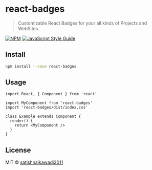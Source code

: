 # react-badges

> Customizable React Badges for your all kinds of Projects and WebSites.

[![NPM](https://img.shields.io/npm/v/react-badges.svg)](https://www.npmjs.com/package/react-badges) [![JavaScript Style Guide](https://img.shields.io/badge/code_style-standard-brightgreen.svg)](https://standardjs.com)

## Install

```bash
npm install --save react-badges
```

## Usage

```tsx
import React, { Component } from 'react'

import MyComponent from 'react-badges'
import 'react-badges/dist/index.css'

class Example extends Component {
  render() {
    return <MyComponent />
  }
}
```

## License

MIT © [satishnaikawadi2011](https://github.com/satishnaikawadi2011)
